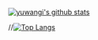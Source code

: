[![yuwangi's github stats](https://github-readme-stats.vercel.app/api?username=yuwangi&show_icons=true&theme=radical)](https://github.com/yuwangi/github-readme-stats)



//[![Top Langs](https://github-readme-stats.vercel.app/api/top-langs/?username=yuwangi&langs_count=8&show_icons=true&theme=radical)](https://github.com/yuwangi/github-readme-stats)
